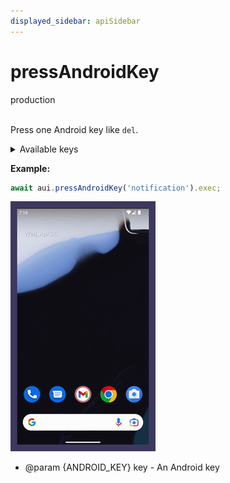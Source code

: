 ```yaml
---
displayed_sidebar: apiSidebar
---
```

# pressAndroidKey
<span class="theme-doc-version-badge badge badge--success">production</span><br/><br/>

Press one Android key like `del`. 

<details>
<summary>Available keys</summary>
<code>home</code>, <code>back</code>, <code>call</code>, <code>endcall</code>, <code>star</code>, <code>pound</code>, <code>dpad_up</code>, <code>dpad_down</code>, <code>dpad_left</code>, <code>dpad_right</code>, <code>dpad_center</code>, <code>volume_up</code>, <code>volume_down</code>, <code>power</code>, <code>camera</code>, <code>clear</code>, <code>comma</code>, <code>period</code>, <code>alt_left</code>, <code>alt_right</code>, <code>shift_left</code>, <code>shift_right</code>, <code>tab</code>, <code>space</code>, <code>sym</code>, <code>explorer</code>, <code>envelope</code>, <code>enter</code>, <code>del</code>, <code>grave</code>, <code>minus</code>, <code>equals</code>, <code>left_bracket</code>, <code>right_bracket</code>, <code>backslash</code>, <code>semicolon</code>, <code>apostrophe</code>, <code>slash</code>, <code>at</code>, <code>num</code>, <code>headsethook</code>, <code>focus</code>, <code>plus</code>, <code>menu</code>, <code>notification</code>, <code>search</code>, <code>media_play_pause</code>, <code>media_stop</code>, <code>media_next</code>, <code>media_previous</code>, <code>media_rewind</code>, <code>media_fast_forward</code>, <code>mute</code>, <code>page_up</code>, <code>page_down</code>, <code>switch_charset</code>, <code>escape</code>, <code>forward_del</code>, <code>ctrl_left</code>, <code>ctrl_right</code>, <code>caps_lock</code>, <code>scroll_lock</code>, <code>function</code>, <code>break</code>, <code>move_home</code>, <code>move_end</code>, <code>insert</code>, <code>forward</code>, <code>media_play</code>, <code>media_pause</code>, <code>media_close</code>, <code>media_eject</code>, <code>media_record</code>, <code>f1</code>, <code>f2</code>, <code>f3</code>, <code>f4</code>, <code>f5</code>, <code>f6</code>, <code>f7</code>, <code>f8</code>, <code>f9</code>, <code>f10</code>, <code>f11</code>, <code>f12</code>, <code>num_lock</code>, <code>numpad_0</code>, <code>numpad_1</code>, <code>numpad_2</code>, <code>numpad_3</code>, <code>numpad_4</code>, <code>numpad_5</code>, <code>numpad_6</code>, <code>numpad_7</code>, <code>numpad_8</code>, <code>numpad_9</code>, <code>numpad_divide</code>, <code>numpad_multiply</code>, <code>numpad_subtract</code>, <code>numpad_add</code>, <code>numpad_dot</code>, <code>numpad_comma</code>, <code>numpad_enter</code>, <code>numpad_equals</code>, <code>numpad_left_paren</code>, <code>numpad_right_paren</code>, <code>volume_mute</code>, <code>info</code>, <code>channel_up</code>, <code>channel_down</code>, <code>zoom_in</code>, <code>zoom_out</code>, <code>window</code>, <code>guide</code>, <code>bookmark</code>, <code>captions</code>, <code>settings</code>, <code>app_switch</code>, <code>language_switch</code>, <code>contacts</code>, <code>calendar</code>, <code>music</code>, <code>calculator</code>, <code>assist</code>, <code>brightness_down</code>, <code>brightness_up</code>, <code>media_audio_track</code>, <code>sleep</code>, <code>wakeup</code>, <code>pairing</code>, <code>media_top_menu</code>, <code>last_channel</code>, <code>tv_data_service</code>, <code>voice_assist</code>, <code>help</code>, <code>navigate_previous</code>, <code>navigate_next</code>, <code>navigate_in</code>, <code>navigate_out</code>, <code>dpad_up_left</code>, <code>dpad_down_left</code>, <code>dpad_up_right</code>, <code>dpad_down_right</code>, <code>media_skip_forward</code>, <code>media_skip_backward</code>, <code>media_step_forward</code>, <code>media_step_backward</code>, <code>soft_sleep</code>, <code>cut</code>, <code>copy</code>, <code>paste</code>, <code>all_apps</code>, <code>refresh</code>, 

as well as the digits from 0 to 9 and English alphabets.
</details>

**Example:**
```typescript
await aui.pressAndroidKey('notification').exec;
```

![](/img/gif/pressAndroidKey.gif)

   * @param {ANDROID_KEY} key - An Android key

